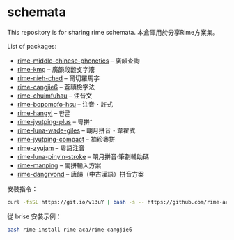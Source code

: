 schemata
========

This repository is for sharing rime schemata.
本倉庫用於分享Rime方案集。

List of packages:

- [rime-middle-chinese-phonetics](https://github.com/rime-aca/rime-middle-chinese-phonetics) – 廣韻查詢
- [rime-kmg](https://github.com/rime-aca/rime-kmg) – 廣韻段毄攴字灋
- [rime-nieh-ched](https://github.com/rime-aca/rime-nieh-ched) – 爾切羅馬字
- [rime-cangjie6](https://github.com/rime-aca/rime-cangjie6) – 蒼頡檢字法
- [rime-chuimfuhau](https://github.com/rime-aca/rime-chuimfuhau) – 注音文
- [rime-bopomofo-hsu](https://github.com/rime-aca/rime-bopomofo-hsu) – 注音・許式
- [rime-hangyl](https://github.com/rime-aca/rime-hangyl) – 한글
- [rime-jyutping-plus](https://github.com/rime-aca/rime-jyutping-plus) – 粵拼⁺
- [rime-luna-wade-giles](https://github.com/rime-aca/rime-luna-wade-giles) – 朙月拼音・韋翟式
- [rime-jyutping-compact](https://github.com/rime-aca/rime-jyutping-compact) – 袖珍粵拼
- [rime-zyujam](https://github.com/rime-aca/rime-zyujam) – 粵語注音
- [rime-luna-pinyin-stroke](https://github.com/rime-aca/rime-luna-pinyin-stroke) – 朙月拼音·筆劃輔助碼
- [rime-manping](https://github.com/rime-aca/rime-manping) – 閩拼輸入方案
- [rime-dangrvond](https://github.com/rime-aca/rime-dangrvond) – 唐韻（中古漢語）拼音方案

安裝指令：

```sh
curl -fsSL https://git.io/v13uY | bash -s -- https://github.com/rime-aca/schemata/raw/master/rime-aca-packages.conf
```

從 brise 安裝示例：

```sh
bash rime-install rime-aca/rime-cangjie6
```
